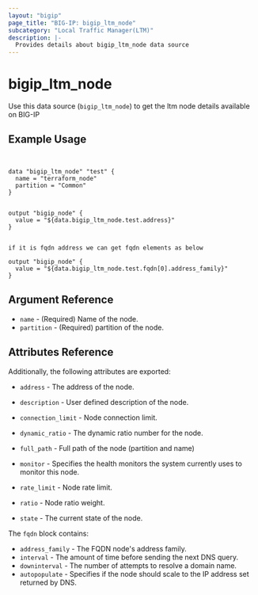 ```yaml
---
layout: "bigip"
page_title: "BIG-IP: bigip_ltm_node"
subcategory: "Local Traffic Manager(LTM)"
description: |-
  Provides details about bigip_ltm_node data source
---
```


# bigip\_ltm\_node

Use this data source (`bigip_ltm_node`) to get the ltm node details available on BIG-IP


## Example Usage
```hcl


data "bigip_ltm_node" "test" {
  name = "terraform_node"
  partition = "Common"
}


output "bigip_node" {
  value = "${data.bigip_ltm_node.test.address}"
}


if it is fqdn address we can get fqdn elements as below

output "bigip_node" {
  value = "${data.bigip_ltm_node.test.fqdn[0].address_family}"
}

```

## Argument Reference

* `name` - (Required) Name of the node.
* `partition` - (Required) partition of the node.


## Attributes Reference

Additionally, the following attributes are exported:
* `address` - The address of the node.

* `description` - User defined description of the node.

* `connection_limit` - Node connection limit.

* `dynamic_ratio` - The dynamic ratio number for the node.

* `full_path` - Full path of the node (partition and name)

* `monitor` - Specifies the health monitors the system currently uses to monitor this node.

* `rate_limit` - Node rate limit.

* `ratio` - Node ratio weight.

* `state` - The current state of the node.

The `fqdn` block contains:

* `address_family` - The FQDN node's address family.
* `interval` - The amount of time before sending the next DNS query.
* `downinterval` - The number of attempts to resolve a domain name.
* `autopopulate` - Specifies if the node should scale to the IP address set returned by DNS.

